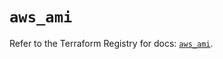 # `aws_ami`

Refer to the Terraform Registry for docs: [`aws_ami`](https://registry.terraform.io/providers/hashicorp/aws/6.14.1/docs/resources/ami).
